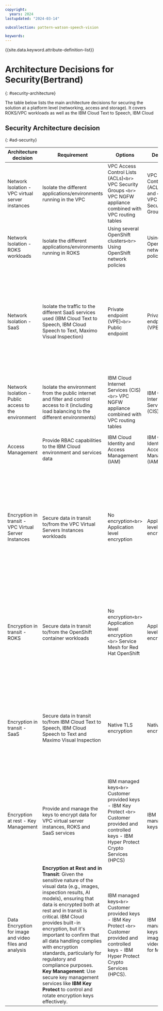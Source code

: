 ```yaml
---
copyright:
  years: 2024
lastupdated: "2024-03-14"

subcollection: pattern-watson-speech-vision

keywords:
---
```


{{site.data.keyword.attribute-definition-list}}

# Architecture Decisions for Security(Bertrand)

{: \#security-architecture}

The table below lists the main architecture decisions for securing the solution at a platform level (networking, access and storage). It covers ROKS/VPC workloads as well as the IBM Cloud Text to Speech, IBM Cloud

## Security Architecture decision

{: \#ad-security}

| Architecture decision                                  | Requirement                                                                                                                                                                                                                                                                                                                                                                                                                                                                                                                           | Options                                                                                                                                                  | Decision                                                             | Rationale                                                                                                                                                                                                                                    |
|--------------------------------------------------------|---------------------------------------------------------------------------------------------------------------------------------------------------------------------------------------------------------------------------------------------------------------------------------------------------------------------------------------------------------------------------------------------------------------------------------------------------------------------------------------------------------------------------------------|----------------------------------------------------------------------------------------------------------------------------------------------------------|----------------------------------------------------------------------|----------------------------------------------------------------------------------------------------------------------------------------------------------------------------------------------------------------------------------------------|
| Network Isolation - VPC virtual server instances       | Isolate the different applications/environments running in the VPC                                                                                                                                                                                                                                                                                                                                                                                                                                                                    | VPC Access Control Lists (ACLs)`<br>` VPC Security Groups `<br>` VPC NGFW appliance combined with VPC routing tables                                     | VPC Access Control Lists (ACLs)`<br>` and `<br>` VPC Security Groups | Native VPC capabilities, simpler to implement and no specific skills required                                                                                                                                                                |
| Network Isolation - ROKS workloads                     | Isolate the different applications/environments running in ROKS                                                                                                                                                                                                                                                                                                                                                                                                                                                                       | Using several OpenShift clusters`<br>` Using OpenShift network policies                                                                                  | Using OpenShift network policies                                     | Native OpenShift capability, lower infrastructure footprint and cost                                                                                                                                                                         |
| Network Isolation - SaaS                               | Isolate the traffic to the different SaaS services used (IBM Cloud Text to Speech, IBM Cloud Speech to Text, Maximo Visual Inspection)                                                                                                                                                                                                                                                                                                                                                                                                | Private endpoint (VPE)`<br>` Public endpoint                                                                                                             | Private endpoint (VPE)                                               | SaaS services are by definition (in most cases) multitenant and accessed through the same target, however using a VPC private endpoint at least ensures that the path remains private thus increasing the security and avoiding egress costs |
| Network Isolation - Public access to the environment   | Isolate the environment from the public internet and filter and control access to it (including load balancing to the different environments)                                                                                                                                                                                                                                                                                                                                                                                         | IBM Cloud Internet Services (CIS)`<br>` VPC NGFW appliance combined with VPC routing tables                                                              | IBM Cloud Internet Services (CIS)                                    | As a service offering, easier to implement and with better scalability                                                                                                                                                                       |
| Access Management                                      | Provide RBAC capabilities to the IBM Cloud environment and services data                                                                                                                                                                                                                                                                                                                                                                                                                                                              | IBM Cloud Identity and Access Management (IAM)                                                                                                           | IBM Cloud Identity and Access Management (IAM)                       | Built-in IBM Cloud capability, supported by all IBM Cloud services                                                                                                                                                                           |
| Encryption in transit - VPC Virtual Server Instances   | Secure data in transit to/from the VPC Virtual Servers Instances workloads                                                                                                                                                                                                                                                                                                                                                                                                                                                            | No encryption`<br>` Application level encryption                                                                                                         | Application level encryption                                         | Only way to implement encryption in transit for application running on a VPC virtual server instance, if the application is not publicly exposed, no encryption might be acceptable but this depends on the exact customer's requirements    |
| Encryption in transit - ROKS                           | Secure data in transit to/from the OpenShift container workloads                                                                                                                                                                                                                                                                                                                                                                                                                                                                      | No encryption`<br>` Application level encryption `<br>` Service Mesh for Red Hat OpenShift                                                               | Application level encryption                                         | Lower infrastructure footprint and simpler Openshift cluster design and management, same approach needed to secure VPC virtual server instances communications in any case                                                                   |
| Encryption in transit - SaaS                           | Secure data in transit to/from IBM Cloud Text to Speech, IBM Cloud Speech to Text and Maximo Visual Inspection                                                                                                                                                                                                                                                                                                                                                                                                                        | Native TLS encryption                                                                                                                                    | Native TLS encryption                                                | Text to Speech, IBM Cloud Speech to Text are exposed via HTTP and WebSocket interfaces and natively support TLS 1.2. Maximo Visual Inspection is exposed via REST APIs which also support TLS natively.                                      |
| Encryption at rest - Key Management                    | Provide and manage the keys to encrypt data for VPC virtual server instances, ROKS and SaaS services                                                                                                                                                                                                                                                                                                                                                                                                                                  | IBM managed keys`<br>` Customer provided keys - IBM Key Protect `<br>` Customer provided and controlled keys - IBM Hyper Protect Crypto Services (HPCS)  | IBM managed keys                                                     | Native solution, compatible with all IBM Cloud services. However this is dependent on the exact customer's requirements in terms of control over the encryption keys                                                                         |
| Data Encryption for image and video files and analysis | **Encryption at Rest and in Transit**: Given the sensitive nature of the visual data (e.g., images, inspection results, AI models), ensuring that data is encrypted both at rest and in transit is critical. IBM Cloud provides built-in encryption, but it's important to confirm that all data handling complies with encryption standards, particularly for regulatory and compliance purposes. **Key Management**: Use secure key management services like **IBM Key Protect** to control and rotate encryption keys effectively. | IBM managed keys`<br>` Customer provided keys - IBM Key Protect `<br>` Customer provided and controlled keys - IBM Hyper Protect Crypto Services (HPCS). | IBM managed keys for images and video shared for Maximo              | Native solution, compatible with all IBM Cloud services. However this is dependent on the exact customer's requirements in terms of control over the encryption keys                                                                         |
